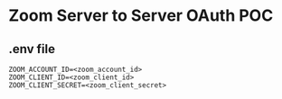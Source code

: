 # Zoom Server to Server OAuth POC

## .env file

```
ZOOM_ACCOUNT_ID=<zoom_account_id>
ZOOM_CLIENT_ID=<zoom_client_id>
ZOOM_CLIENT_SECRET=<zoom_client_secret>
```
